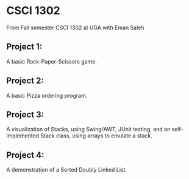 # CSCI 1302
From Fall semester CSCI 1302 at UGA with Eman Saleh
## Project 1:
A basic Rock-Paper-Scissors game.
## Project 2:
A basic Pizza ordering program.
## Project 3:
A visualization of Stacks, using Swing/AWT, JUnit testing, and an self-implemented Stack class, using arrays to emulate a stack.
## Project 4:
A demonstration of a Sorted Doubly Linked List.
